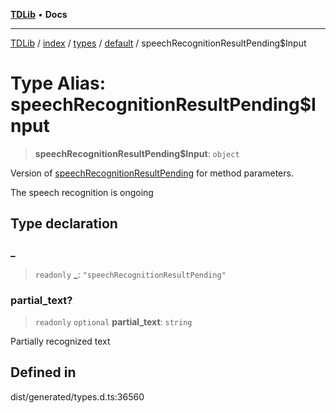 [**TDLib**](../../../../../../README.md) • **Docs**

***

[TDLib](../../../../../../modules.md) / [index](../../../../../README.md) / [types](../../../README.md) / [default](../README.md) / speechRecognitionResultPending$Input

# Type Alias: speechRecognitionResultPending$Input

> **speechRecognitionResultPending$Input**: `object`

Version of [speechRecognitionResultPending](speechRecognitionResultPending.md) for method parameters.

The speech recognition is ongoing

## Type declaration

### \_

> `readonly` **\_**: `"speechRecognitionResultPending"`

### partial\_text?

> `readonly` `optional` **partial\_text**: `string`

Partially recognized text

## Defined in

dist/generated/types.d.ts:36560
